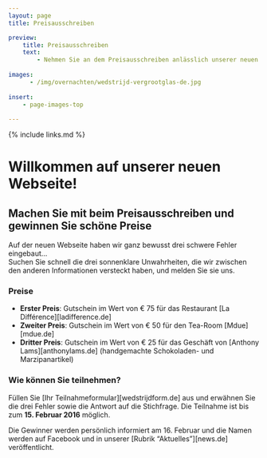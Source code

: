```yaml
---
layout: page
title: Preisausschreiben

preview:
    title: Preisausschreiben
    text: 
        - Nehmen Sie an dem Preisausschreiben anlässlich unserer neuen Webseite teil und nutzen Sie Ihre Chance, schöne Preise zu gewinnen!
        
images:
      - /img/overnachten/wedstrijd-vergrootglas-de.jpg
      
insert:
    - page-images-top
      
---
```


{% include links.md %}

# Willkommen auf unserer neuen Webseite!

## Machen Sie mit beim Preisausschreiben und gewinnen Sie schöne Preise

Auf der neuen Webseite haben wir ganz bewusst drei schwere Fehler eingebaut...<br> 
Suchen Sie schnell die drei sonnenklare Unwahrheiten, die wir zwischen den anderen Informationen versteckt haben, und melden Sie sie uns.


### Preise

- **Erster Preis**: Gutschein im Wert von € 75 für das Restaurant [La Différence][ladifference.de]
- **Zweiter Preis**: Gutschein im Wert von € 50 für den Tea-Room [Mdue][mdue.de]
- **Dritter Preis**: Gutschein im Wert von € 25 für das Geschäft von [Anthony Lams][anthonylams.de] (handgemachte Schokoladen- und Marzipanartikel)

### Wie können Sie teilnehmen?

Füllen Sie [Ihr Teilnahmeformular][wedstrijdform.de] aus und erwähnen Sie die drei Fehler sowie die Antwort auf die Stichfrage. Die Teilnahme ist bis zum **15. Februar 2016** möglich.

Die Gewinner werden persönlich informiert am 16. Februar und die Namen werden auf Facebook und in unserer [Rubrik “Aktuelles”][news.de] veröffentlicht.
